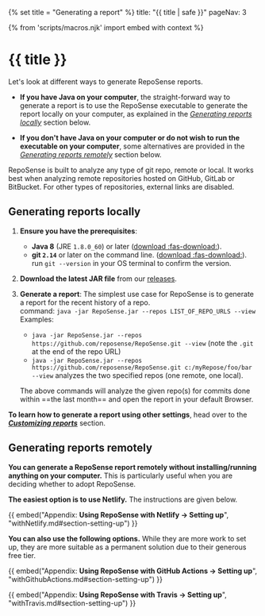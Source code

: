 {% set title = "Generating a report" %}
<frontmatter>
  title: "{{ title | safe }}"
  pageNav: 3
</frontmatter>

{% from 'scripts/macros.njk' import embed with context %}

<h1 class="display-4"><md>{{ title }}</md></h1>

<div class="lead">

Let's look at different ways to generate RepoSense reports.
</div>


* **If you have Java on your computer**, the straight-forward way to generate a report is to use the RepoSense executable to generate the report locally on your computer, as explained in the [_Generating reports locally_](#generating-reports-locally) section below.

* **If you don't have Java on your computer or do not wish to run the executable on your computer**, some alternatives are provided in the [_Generating reports remotely_](#generating-reports-remotely) section below.

<box type="info" seamless>

RepoSense is built to analyze any type of git repo, remote or local. It works best when analyzing remote repositories hosted on GitHub, GitLab or BitBucket.
For other types of repositories, external links are disabled.
</box>

<!-- ==================================================================================================== -->

## Generating reports locally

1. **Ensure you have the prerequisites**:
   * **Java 8** (JRE `1.8.0_60`) or later ([download :fas-download:](https://www.java.com/en/)).
   * **git `2.14`** or later on the command line. ([download :fas-download:](https://git-scm.com/downloads)).<br> run `git --version` in your OS terminal to confirm the version.

1. **Download the latest JAR file** from our [releases](https://github.com/reposense/RepoSense/releases/latest).

1. **Generate a report**: The simplest use case for RepoSense is to generate a report for the recent history of a repo.<br>
  command: `java -jar RepoSense.jar --repos LIST_OF_REPO_URLS --view`<br>
  Examples:
   * `java -jar RepoSense.jar --repos https://github.com/reposense/RepoSense.git --view` (note the `.git` at the end of the repo URL)
   * `java -jar RepoSense.jar --repos https://github.com/reposense/RepoSense.git c:/myRepose/foo/bar --view` analyzes the two specified repos (one remote, one local).

   The above commands will analyze the given repo(s) for commits done within ==the last month== and open the report in your default Browser.

**To learn how to generate a report using <tooltip content="e.g., generate a report for a different period, for specific file types, for specific authors, etc.">other settings</tooltip>**, head over to the [_**Customizing reports**_](customizingReports.html) section.

<!-- ==================================================================================================== -->

## Generating reports remotely

**You can generate a RepoSense report remotely without installing/running anything on your computer.** This is particularly useful when you are deciding whether to adopt RepoSense.

**The easiest option is to use Netlify.** The instructions are given below.

{{ embed("Appendix: **Using RepoSense with Netlify → Setting up**", "withNetlify.md#section-setting-up") }}

**You can also use the following options.** While they are more work to set up, they are more suitable as a permanent solution due to their generous free tier.

{{ embed("Appendix: **Using RepoSense with GitHub Actions → Setting up**", "withGithubActions.md#section-setting-up") }}

{{ embed("Appendix: **Using RepoSense with Travis → Setting up**", "withTravis.md#section-setting-up") }}
